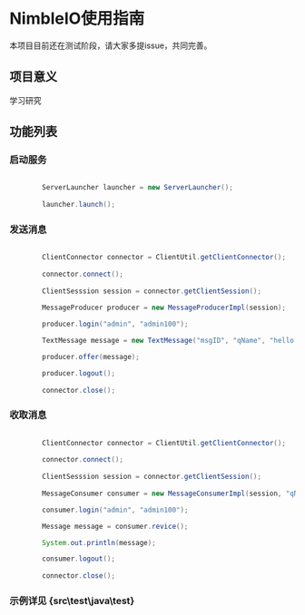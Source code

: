 
# NimbleIO使用指南

本项目目前还在测试阶段，请大家多提issue，共同完善。

## 项目意义

学习研究

## 功能列表

### 启动服务

``` java
   
		ServerLauncher launcher = new ServerLauncher();
		
		launcher.launch();
```

### 发送消息

``` java
   
		ClientConnector connector = ClientUtil.getClientConnector();
		
		connector.connect();
		
		ClientSesssion session = connector.getClientSession();
		
		MessageProducer producer = new MessageProducerImpl(session);

		producer.login("admin", "admin100");

		TextMessage message = new TextMessage("msgID", "qName", "hello world!");

		producer.offer(message);

		producer.logout();
		
		connector.close();
```

### 收取消息

``` java
   
		ClientConnector connector = ClientUtil.getClientConnector();
		
		connector.connect();
		
		ClientSesssion session = connector.getClientSession();
		
		MessageConsumer consumer = new MessageConsumerImpl(session, "qName");

		consumer.login("admin", "admin100");

		Message message = consumer.revice();

		System.out.println(message);

		consumer.logout();
		
		connector.close();
```

### 示例详见 {src\test\java\test}